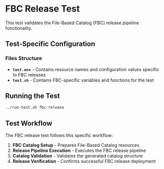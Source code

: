 # FBC Release Test

This test validates the File-Based Catalog (FBC) release pipeline functionality.

## Test-Specific Configuration

### Files Structure

- **`test.env`** - Contains resource names and configuration values specific to FBC releases
- **`test.sh`** - Contains FBC-specific variables and functions for the test

## Running the Test

```bash
../run-test.sh fbc-release
```

## Test Workflow

The FBC release test follows this specific workflow:

1. **FBC Catalog Setup** - Prepares File-Based Catalog resources
2. **Release Pipeline Execution** - Executes the FBC release pipeline
3. **Catalog Validation** - Validates the generated catalog structure
4. **Release Verification** - Confirms successful FBC release deployment
